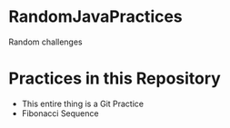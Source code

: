 # RandomJavaPractices
Random challenges

<h1> Practices in this Repository </h1>

<ul>
  <li> This entire thing is a Git Practice </li>
  <li> Fibonacci Sequence </li>
</ul>
